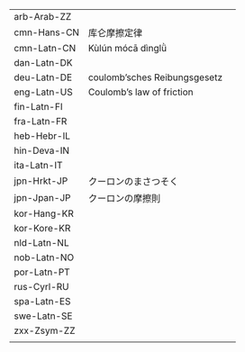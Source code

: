 | | | |
|-|-|-|
| arb-Arab-ZZ |  |  |
| cmn-Hans-CN | 库仑摩擦定律 |  |
| cmn-Latn-CN | Kùlún mócā dìnglǜ |  |
| dan-Latn-DK |  |  |
| deu-Latn-DE | coulomb’sches Reibungsgesetz |  |
| eng-Latn-US | Coulomb’s law of friction |  |
| fin-Latn-FI |  |  |
| fra-Latn-FR |  |  |
| heb-Hebr-IL |  |  |
| hin-Deva-IN |  |  |
| ita-Latn-IT |  |  |
| jpn-Hrkt-JP | クーロンのまさつそく |  |
| jpn-Jpan-JP | クーロンの摩擦則 |  |
| kor-Hang-KR |  |  |
| kor-Kore-KR |  |  |
| nld-Latn-NL |  |  |
| nob-Latn-NO |  |  |
| por-Latn-PT |  |  |
| rus-Cyrl-RU |  |  |
| spa-Latn-ES |  |  |
| swe-Latn-SE |  |  |
| zxx-Zsym-ZZ |  |  |
|  |  |  |